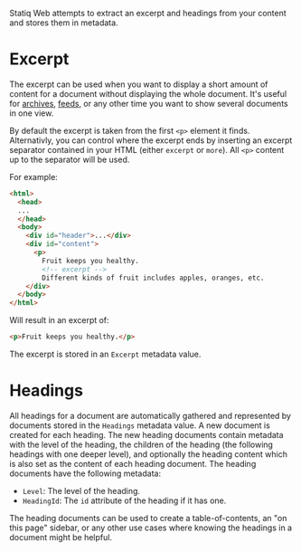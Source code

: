 Statiq Web attempts to extract an excerpt and headings from your content and stores them in metadata.

# Excerpt

The excerpt can be used when you want to display a short amount of content for a document without displaying the whole document. It's useful for [archives](xref:web-archives), [feeds](xref:web-feeds), or any other time you want to show several documents in one view.

By default the excerpt is taken from the first `<p>` element it finds. Alternativly, you can control where the excerpt ends by inserting an excerpt separator contained in your HTML (either `excerpt` or `more`). All `<p>` content up to the separator will be used.

For example:

```html
<html>
  <head>
  ...
  </head>
  <body>
    <div id="header">...</div>
    <div id="content">
      <p>
        Fruit keeps you healthy.
        <!-- excerpt -->
        Different kinds of fruit includes apples, oranges, etc.
    </div>
  </body>
</html>
```

Will result in an excerpt of:

```html
<p>Fruit keeps you healthy.</p>
```

The excerpt is stored in an `Excerpt` metadata value.

# Headings

All headings for a document are automatically gathered and represented by documents stored in the `Headings` metadata value. A new document is created for each heading. The new heading documents contain metadata with the level of the heading, the children of the heading (the following headings with one deeper level), and optionally the heading content which is also set as the content of each heading document. The heading documents have the following metadata:

- `Level`: The level of the heading.
- `HeadingId`: The `id` attribute of the heading if it has one.

The heading documents can be used to create a table-of-contents, an "on this page" sidebar, or any other use cases where knowing the headings in a document might be helpful.